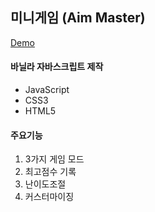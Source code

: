 ## 미니게임 (Aim Master)

[Demo](http://leesq.dothome.co.kr/aimMaster/index.html)


#### 바닐라 자바스크립트 제작
 * JavaScript
 * CSS3
 * HTML5

#### 주요기능
1. 3가지 게임 모드 
2. 최고점수 기록 
3. 난이도조절 
4. 커스터마이징
